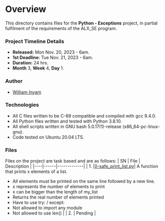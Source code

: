 # Overview #

This directory contains files for the **Python - Exceptions** project, in partial fulfilment of the requirements of the ALX_SE program.

### Project Timeline Details ###
- **Released:** Mon Nov. 20, 2023 - 6am.
- **1st Deadline:** Tue Nov. 21, 2023 - 6am.
- **Duration:** 24 hrs.
- **Month** 3, **Week** 4, **Day** 1.

### Author ###
- [William Inyam](https://github.com/thecypherzen/)

### Technologies ##
- All C files written to be C-89 compatible and compiled with gcc 9.4.0.
- All Python files written and tested with Python 3.8.10.
- All shell scripts written in GNU bash 5.0.17(1)-release (x86_64-pc-linux-gnu).
- Code tested on Ubuntu 20.04 LTS.

### Files ###
Files on the project are task based and are as follows:
| SN | File | Description |
|----|------|-------------|
| 1. |[0-safe_print_list.py](https://github.com)| A function that prints x elements of a list.
- All elements must be printed on the same line followed by a new line.
- x represents the number of elements to print
- x can be bigger than the length of my_list
- Returns the real number of elements printed
- Have to use try: / except:
- Not allowed to import any module
- Not allowed to use len() |
| 2. | Pending |
